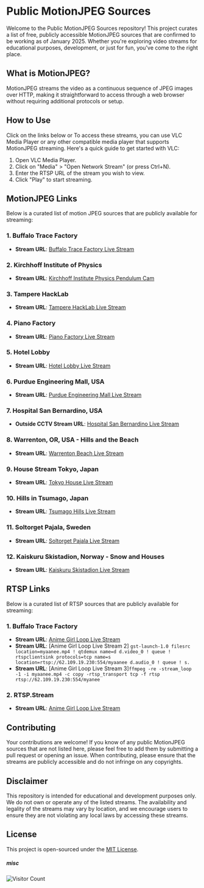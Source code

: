 # Public MotionJPEG Sources

Welcome to the Public MotionJPEG Sources repository! This project curates a list of free, publicly accessible MotionJPEG sources that are confirmed to be working as of January 2025. Whether you're exploring  video streams for educational purposes, development, or just for fun, you've come to the right place.


## What is MotionJPEG?

MotionJPEG streams the video as a continuous sequence of JPEG images over HTTP, making it straightforward to access through a web browser without requiring additional protocols or setup. 

## How to Use
Click on the links below or
To access these streams, you can use VLC Media Player or any other compatible media player that supports MotionJPEG streaming. Here's a quick guide to get started with VLC:

1. Open VLC Media Player.
2. Click on "Media" > "Open Network Stream" (or press Ctrl+N).
3. Enter the RTSP URL of the stream you wish to view.
4. Click "Play" to start streaming.

## MotionJPEG Links

Below is a curated list of motion JPEG sources that are publicly available for streaming:

### 1. Buffalo Trace Factory
- **Stream URL**: [Buffalo Trace Factory Live Stream](http://camera.buffalotrace.com/mjpg/video.mjpg)

### 2. Kirchhoff Institute of Physics
- **Stream URL**: [Kirchhoff Institute Physics Pendulum Cam](http://pendelcam.kip.uni-heidelberg.de/mjpg/video.mjpg)

### 3. Tampere HackLab
- **Stream URL**: [Tampere HackLab Live Stream](http://tamperehacklab.tunk.org:38001/nphMotionJpeg?Resolution=640x480&Quality=Clarity)

### 4. Piano Factory
- **Stream URL**: [Piano Factory Live Stream](http://takemotopiano.aa1.netvolante.jp:8190/nphMotionJpeg?Resolution=640x480&Quality=Standard&Framerate=30)

### 5. Hotel Lobby
- **Stream URL**: [Hotel Lobby Live Stream](http://158.58.130.148/mjpg/video.mjpg)

### 6. Purdue Engineering Mall, USA
- **Stream URL**: [Purdue Engineering Mall Live Stream](http://webcam01.ecn.purdue.edu/mjpg/video.mjpg)

### 7. Hospital San Bernardino, USA
- **Outside CCTV Stream URL**: [Hospital San Bernardino Live Stream](http://webcam.mchcares.com/mjpg/video.mjpg?timestamp=1566232173730)

### 8. Warrenton, OR, USA - Hills and the Beach
- **Stream URL**: [Warrenton Beach Live Stream](http://47.51.131.147/-wvhttp-01-/GetOneShot?image_size=1280x720&frame_count=1000000000)

### 9. House Stream Tokyo, Japan
- **Stream URL**: [Tokyo House Live Stream](http://61.211.241.239/nphMotionJpeg?Resolution=320x240&Quality=Standard)

### 10. Hills in Tsumago, Japan
- **Stream URL**: [Tsumago Hills Live Stream](http://honjin1.miemasu.net/nphMotionJpeg?Resolution=640x480&Quality=Standard)

### 11. Soltorget Pajala, Sweden
- **Stream URL**: [Soltorget Pajala Live Stream](http://195.196.36.242/mjpg/video.mjpg)

### 12. Kaiskuru Skistadion, Norway - Snow and Houses
- **Stream URL**: [Kaiskuru Skistadion Live Stream](http://77.222.181.11:8080/mjpg/video.mjpg)

## RTSP  Links

Below is a curated list of RTSP sources that are publicly available for streaming:

### 1. Buffalo Trace Factory
- **Stream URL**: [Anime Girl Loop Live Stream](rtsp://62.109.19.230:554/iloveyou)
- **Stream URL**: [Anime Girl Loop Live Stream 2] ```gst-launch-1.0 filesrc location=myaanee.mp4 ! qtdemux name=d d.video_0 ! queue ! rtspclientsink protocols=tcp name=s location=rtsp://62.109.19.230:554/myaanee d.audio_0 ! queue ! s.```
- **Stream URL**: [Anime Girl Loop Live Stream 3]```ffmpeg -re -stream_loop -1 -i myaanee.mp4 -c copy -rtsp_transport tcp -f rtsp rtsp://62.109.19.230:554/myanee```
### 2. RTSP.Stream
- **Stream URL**: [Anime Girl Loop Live Stream](https://rtsp.stream/auth/login)


## Contributing

Your contributions are welcome! If you know of any public MotionJPEG sources that are not listed here, please feel free to add them by submitting a pull request or opening an issue. When contributing, please ensure that the streams are publicly accessible and do not infringe on any copyrights.

## Disclaimer

This repository is intended for educational and development purposes only. We do not own or operate any of the listed streams. The availability and legality of the streams may vary by location, and we encourage users to ensure they are not violating any local laws by accessing these streams.

## License

This project is open-sourced under the [MIT License](LICENSE).


##### misc
![Visitor Count](https://visitor-badge.laobi.icu/badge?page_id=AzwadFawadHasan.Public_MotionJPEG_Sources)

